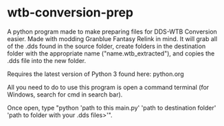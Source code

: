 # wtb-conversion-prep
A python program made to make preparing files for DDS-WTB Conversion easier. Made with modding Granblue Fantasy Relink in mind. It will grab all of the .dds found in the source folder, create folders in the destination folder with the appropriate name ("name.wtb_extracted"), and copies the .dds file into the new folder.

Requires the latest version of Python 3 found here: python.org

All you need to do to use this program is open a command terminal (for Windows, search for cmd in search bar).

Once open, type "python 'path to this main.py' 'path to destination folder' 'path to folder with your .dds files>'".